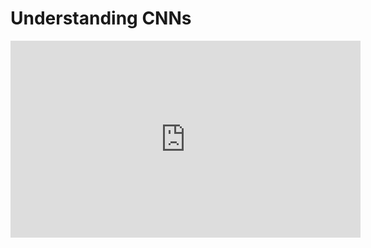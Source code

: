 # Understanding CNNs

<iframe width="560" height="315" src="https://www.youtube.com/embed/QNFNLH4f9eM" title="YouTube video player" frameborder="0" allow="accelerometer; autoplay; clipboard-write; encrypted-media; gyroscope; picture-in-picture" allowfullscreen></iframe>